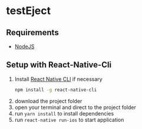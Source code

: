 # testEject

## Requirements

- [NodeJS](https://nodejs.org/en/download/)

## Setup with React-Native-Cli

1. Install [React Native CLI](https://facebook.github.io/react-native/docs/getting-started.html#the-react-native-cli) if necessary
    ```bash
    npm install -g react-native-cli
    ```
1. download the project folder
1. open your terminal and direct to the project folder
1. run `yarn install` to install dependencies
1. run `react-native run-ios` to start application
